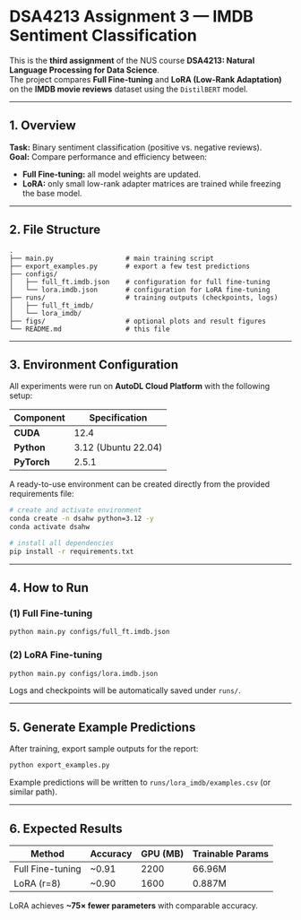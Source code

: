 # DSA4213 Assignment 3 — IMDB Sentiment Classification

This is the **third assignment** of the NUS course **DSA4213:  Natural Language Processing for Data Science**.  
The project compares **Full Fine-tuning** and **LoRA (Low-Rank Adaptation)** on the **IMDB movie reviews** dataset using the `DistilBERT` model.

---

## 1. Overview

**Task:** Binary sentiment classification (positive vs. negative reviews).  
**Goal:** Compare performance and efficiency between:
- **Full Fine-tuning:** all model weights are updated.
- **LoRA:** only small low-rank adapter matrices are trained while freezing the base model.

---

## 2. File Structure

```
.
├── main.py                  # main training script
├── export_examples.py       # export a few test predictions
├── configs/
│   ├── full_ft.imdb.json    # configuration for full fine-tuning
│   └── lora.imdb.json       # configuration for LoRA fine-tuning
├── runs/                    # training outputs (checkpoints, logs)
│   ├── full_ft_imdb/
│   └── lora_imdb/
├── figs/                    # optional plots and result figures
└── README.md                # this file
```

---

## 3. Environment Configuration

All experiments were run on **AutoDL Cloud Platform** with the following setup:

| Component | Specification |
|------------|----------------|
| **CUDA** | 12.4 |
| **Python** | 3.12 (Ubuntu 22.04) |
| **PyTorch** | 2.5.1 |

A ready-to-use environment can be created directly from the provided requirements file:

```bash
# create and activate environment
conda create -n dsahw python=3.12 -y
conda activate dsahw

# install all dependencies
pip install -r requirements.txt
```


---

## 4. How to Run

### (1) Full Fine-tuning
```bash
python main.py configs/full_ft.imdb.json
```

### (2) LoRA Fine-tuning
```bash
python main.py configs/lora.imdb.json
```

Logs and checkpoints will be automatically saved under `runs/`.

---

## 5. Generate Example Predictions

After training, export sample outputs for the report:

```bash
python export_examples.py
```

Example predictions will be written to `runs/lora_imdb/examples.csv` (or similar path).

---

## 6. Expected Results

| Method | Accuracy | GPU (MB) | Trainable Params |
|--------|-----------|----------|------------------|
| Full Fine-tuning | ~0.91 | 2200 | 66.96M |
| LoRA (r=8) | ~0.90 | 1600 | 0.887M |

LoRA achieves **~75× fewer parameters** with comparable accuracy.



